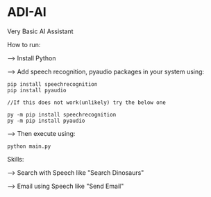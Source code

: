 # ADI-AI
Very Basic AI Assistant


How to run:


--> Install Python

--> Add speech recognition, pyaudio packages in your system using:
    
    pip install speechrecognition
    pip install pyaudio
    
    //If this does not work(unlikely) try the below one
    
    py -m pip install speechrecognition
    py -m pip install pyaudio

--> Then execute using:

    python main.py


Skills:


--> Search with Speech like "Search Dinosaurs"

--> Email using Speech like "Send Email"
